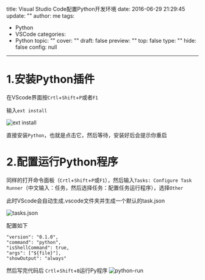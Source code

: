 title: Visual Studio Code配置Python开发环境
date: 2016-06-29 21:29:45
update: ""
author: me
tags:
- Python
- VSCode
categories:
- Python
topic: ""
cover: ""
draft: false
preview: ""
top: false
type: ""
hide: false
config: null


---



# 1.安装Python插件

在VScode界面按`Crtl`+`Shift`+`P`或者`F1`

输入`ext install`

![ext install](http://7xusrl.com1.z0.glb.clouddn.com/ext%20install.png)

直接安装`Python`，也就是点击它，然后等待，安装好后会提示你重启
<!--more-->

# 2.配置运行Python程序

同样的打开命令面板（`Crtl`+`Shift`+`P`或`F1`），然后输入`Tasks: Configure Task Runner`（中文输入：任务，然后选择任务：配置任务运行程序），选择`Other`

此时VScode会自动生成.vscode文件夹并生成一个默认的task.json

![tasks.json](http://7xusrl.com1.z0.glb.clouddn.com/vscode-tasks.json.png)

配置如下


    "version": "0.1.0",
    "command": "python",
    "isShellCommand": true,
    "args": ["${file}"],
    "showOutput": "always"

然后写完代码后
`Crtl`+`Shift`+`B`运行Py程序
![python-run](http://7xusrl.com1.z0.glb.clouddn.com/VScode-python-run.png)
